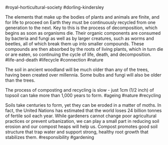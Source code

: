 #royal-horticultural-society #dorling-kindersley

The elements that make up the bodies of plants and animals are finite, and for life to proceed on Earth they must be continuously recycled from one generation to the next. Key to this is the process of decomposition, which begins as soon as organisms die. Their organic components are consumed by bacteria and fungi as well as by larger creatures, such as worms and beetles, all of which break them up into smaller compounds. These compounds are then absorbed by the roots of living plants, which in turn die or are eaten, so continuing the cycle of life, death, and decomposition.
#life-and-death #lifecycle #connection #nature 

The soil in ancient woodland will be much older than any of the trees, having been created over millennia. Some bulbs and fungi will also be older than the trees.

The process of composting and recycling is slow - just 1cm (1/2 inch) of topsoil can take more than 1,000 years to form. 
#ageing #nature #recycling 

Soils take centuries to form, yet they can be eroded in a matter of moths. In fact, the United Nations has estimated that the world loses 24 billion tonnes of fertile soil each year. While gardeners cannot change poor agricultural practices or prevent urbanization, we can play a small part in reducing soil erosion and our compost heaps will help us. Compost promotes good soil structure that trap water and support strong, healthy root growth that stabilizes them.
#responsibility #gardening 